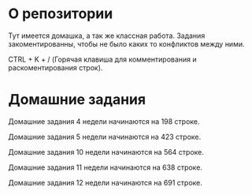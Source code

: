 # О репозитории
Тут имеется домашка, а так же классная работа.
Задания закоментированны, чтобы не было каких то конфликтов между ними.

CTRL + K + / (Горячая клавиша для комментирования и раскоментирования строк).
# Домашние задания
Домашние задания 4 недели начинаются на 198 строке.

Домашние задания 5 недели начинаются на 423 строке.

Домашние задания 10 недели начинаются на 564 строке.

Домашние задания 11 недели начинаются на 638 строке.

Домашние задания 12 недели начинаются на 691 строке.
